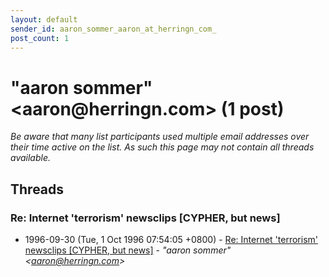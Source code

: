 ```yaml
---
layout: default
sender_id: aaron_sommer_aaron_at_herringn_com_
post_count: 1
---
```


# "aaron sommer" <aaron<span>@</span>herringn.com> (1 post)

_Be aware that many list participants used multiple email addresses over their time active on the list. As such this page may not contain all threads available._

## Threads

### Re: Internet 'terrorism' newsclips  [CYPHER, but news]
+ 1996-09-30 (Tue, 1 Oct 1996 07:54:05 +0800) - [Re: Internet 'terrorism' newsclips  [CYPHER, but news]](/archive/1996/09/3e539e4b7644c4bc5ebd8099bdb0ac73ee3ac6014e17546b5f93cc2330331734) - _"aaron sommer" \<aaron@herringn.com\>_

